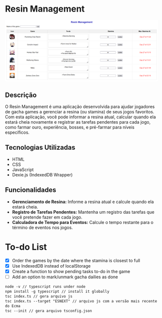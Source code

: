 # Resin Management

![resin management](img/demo/resin-management-demo-01.png)

## Descrição

O Resin Management é uma aplicação desenvolvida para ajudar jogadores de gacha games a gerenciar a resina (ou stamina) de seus jogos favoritos. Com esta aplicação, você pode informar a resina atual, calcular quando ela estará cheia novamente e registrar as tarefas pendentes para cada jogo, como farmar ouro, experiência, bosses, e pré-farmar para níveis específicos.

## Tecnologias Utilizadas

- HTML
- CSS
- JavaScript
- Dexie.js (IndexedDB Wrapper)

## Funcionalidades

- **Gerenciamento de Resina:** Informe a resina atual e calcule quando ela estará cheia.
- **Registro de Tarefas Pendentes:** Mantenha um registro das tarefas que você pretende fazer em cada jogo.
- **Calculadora de Tempo para Eventos:** Calcule o tempo restante para o término de eventos nos jogos.

# To-do List
- [X] Order the games by the date where the stamina is closest to full
- [X] Use IndexedDB instead of localStorage
- [X] Create a function to show pending tasks to-do in the game
- [ ] Add an option to mark/unmark gacha dailies as done

```
node -v // typescript runs under node
npm install -g typescript // install it globally
tsc index.ts // gera arquivo js
tsc index.ts --target "ESNEXT" // arquivo js com a versão mais recente do Ecma
tsc --init // gera arquivo tsconfig.json
```
